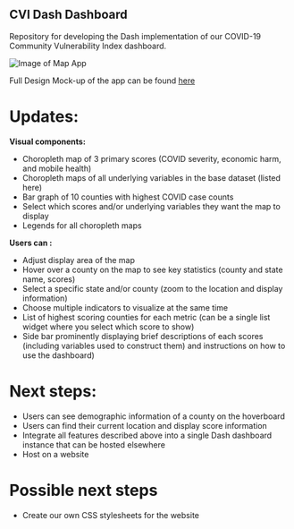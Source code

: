 ## CVI Dash Dashboard 

Repository for developing the Dash implementation of our COVID-19 Community Vulnerability Index dashboard.

![Image of Map App]('/App&#32;Visualization/Complete&#32;App&#32;08.06.png')

Full Design Mock-up of the app can be found [here](https://github.com/community-insight-impact/dash_cvi_dashboard/blob/master/App%20Visualization/Dash%20Design%20Mock%20Ups%20CVI%20Dashboard.pdf)

# Updates:
**Visual components:**
- Choropleth map of 3 primary scores (COVID severity, economic harm, and mobile health)
- Choropleth maps of all underlying variables in the base dataset (listed here)
- Bar graph of 10 counties with highest COVID case counts
- Select which scores and/or underlying variables they want the map to display
- Legends for all choropleth maps

**Users can :**
- Adjust display area of the map
- Hover over a county on the map to see key statistics (county and state name, scores)
- Select a specific state and/or county (zoom to the location and display information)
- Choose multiple indicators to visualize at the same time
- List of highest scoring counties for each metric (can be a single list widget where you select which score to show)
- Side bar prominently displaying brief descriptions of each scores (including variables used to construct them) and instructions on how to use the dashboard)

# Next steps:
- Users can see demographic information of a county on the hoverboard
- Users can find their current location and display score information
- Integrate all features described above into a single Dash dashboard instance that can be hosted elsewhere
- Host on a website

# Possible next steps
- Create our own CSS stylesheets for the website
